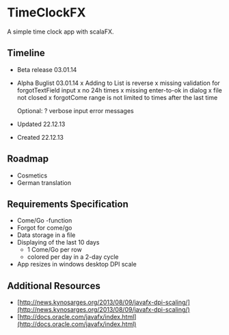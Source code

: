 # TimeClockFX

A simple time clock app with scalaFX.

## Timeline

- Beta release 03.01.14

- Alpha Buglist 03.01.14
  x Adding to List is reverse
  x missing validation for forgotTextField input
  x no 24h times
  x missing enter-to-ok in dialog
  x file not closed
  x forgotCome range is not limited to times after the last time
  
  Optional:
  ? verbose input error messages
  
- Updated 22.12.13
- Created 22.12.13

## Roadmap
- Cosmetics
- German translation

## Requirements Specification

- Come/Go -function
- Forgot for come/go
- Data storage in a file
- Displaying of the last 10 days
  - 1 Come/Go per row
  - colored per day in a 2-day cycle
- App resizes in windows desktop DPI scale

## Additional Resources

- [http://news.kynosarges.org/2013/08/09/javafx-dpi-scaling/](http://news.kynosarges.org/2013/08/09/javafx-dpi-scaling/)
- [http://docs.oracle.com/javafx/index.html](http://docs.oracle.com/javafx/index.html)